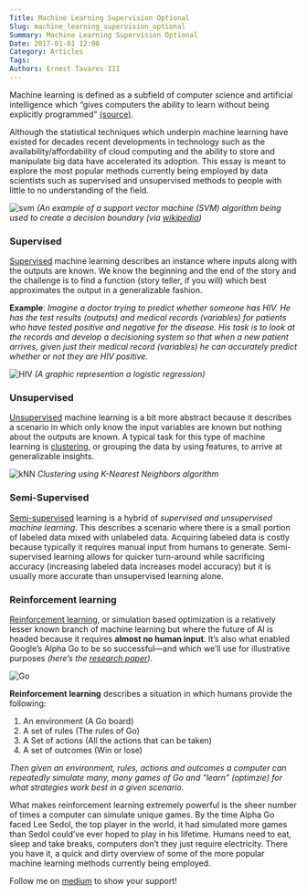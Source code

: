 ```yaml
---
Title: Machine Learning Supervision Optional
Slug: machine_learning_supervision_optional
Summary: Machine Learning Supervision Optional
Date: 2017-01-01 12:00
Category: Articles
Tags:
Authors: Ernest Tavares III
---
```


Machine learning is defined as a subfield of computer science and artificial intelligence which “gives computers the ability to learn without being explicitly programmed” [(source)](https://en.wikipedia.org/wiki/Machine_learning).

Although the statistical techniques which underpin machine learning have existed for decades recent developments in technology such as the availability/affordability of cloud computing and the ability to store and manipulate big data have accelerated its adoption. This essay is meant to explore the most popular methods currently being employed by data scientists such as supervised and unsupervised methods to people with little to no understanding of the field.

![svm](https://cdn-images-1.medium.com/max/1600/1*XwNZplJ1p-xnUKRQPMS6Aw.png)
*(An example of a support vector machine (SVM) algorithm being used to create a decision boundary (via [wikipedia](https://upload.wikimedia.org/wikipedia/commons/1/1b/Kernel_Machine.png))*


### Supervised

[Supervised](https://en.wikipedia.org/wiki/Supervised_learning) machine learning describes an instance where inputs along with the outputs are known. We know the beginning and the end of the story and the challenge is to find a function (story teller, if you will) which best approximates the output in a generalizable fashion.

**Example**: *Imagine a doctor trying to predict whether someone has HIV. He has the test results (outputs) and medical records (variables) for patients who have tested positive and negative for the disease. His task is to look at the records and develop a decisioning system so that when a new patient arrives, given just their medical record (variables) he can accurately predict whether or not they are HIV positive.*

![HIV](https://cdn-images-1.medium.com/max/1600/1*jp5iGkseBEqa4nKHFf2XFQ.jpeg)
*(A graphic represention a logistic regression)*


### Unsupervised

[Unsupervised](https://en.wikipedia.org/wiki/Unsupervised_learning) machine learning is a bit more abstract because it describes a scenario in which only know the input variables are known but nothing about the outputs are known. A typical task for this type of machine learning is [clustering](https://en.wikipedia.org/wiki/Cluster_analysis), or grouping the data by using features, to arrive at generalizable insights.

![kNN](https://cdn-images-1.medium.com/max/1600/1*vNng_oOsNRHKrlh3pjSAyA.png)
*Clustering using K-Nearest Neighbors algorithm*

### Semi-Supervised
[Semi-supervised](https://en.wikipedia.org/wiki/Semi-supervised_learning) learning is a hybrid of *supervised and unsupervised machine learning*. This describes a scenario where there is a small portion of labeled data mixed with unlabeled data. Acquiring labeled data is costly because typically it requires manual input from humans to generate. Semi-supervised learning allows for quicker turn-around while sacrificing accuracy (increasing labeled data increases model accuracy) but it is usually more accurate than unsupervised learning alone.

### Reinforcement learning
[Reinforcement learning](https://en.wikipedia.org/wiki/Reinforcement_learning), or simulation based optimization is a relatively lesser known branch of machine learning but where the future of AI is headed because it requires **almost no human input**. It’s also what enabled Google’s Alpha Go to be so successful—and which we’ll use for illustrative purposes *(here’s the [research paper](http://www.nature.com/nature/journal/v529/n7587/full/nature16961.html))*.

![Go](https://cdn-images-1.medium.com/max/1600/1*3YbBSEJ8MZxx6GBK_Io28w.jpeg)

**Reinforcement learning** describes a situation in which humans provide the following:

1. An environment (A Go board)
2. A set of rules (The rules of Go)
3. A Set of actions (All the actions that can be taken)
4. A set of outcomes (Win or lose)

*Then given an environment, rules,  actions and outcomes a computer can repeatedly simulate many, many games of Go and "learn" (optimzie) for what strategies work best in a given scenario.*

What makes reinforcement learning extremely powerful is the sheer number of times a computer can simulate unique games. By the time Alpha Go faced Lee Sedol, the top player in the world, it had simulated more games than Sedol could’ve ever hoped to play in his lifetime. Humans need to eat, sleep and take breaks, computers don’t they just require electricity.
There you have it, a quick and dirty overview of some of the more popular machine learning methods currently being employed.

Follow me on [medium](https://medium.com/@ernestt) to show your support!
